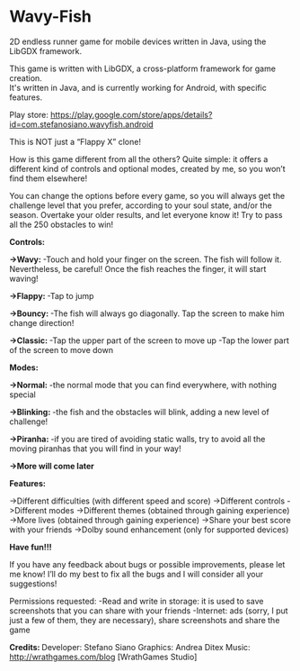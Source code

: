 # Wavy-Fish
2D endless runner game for mobile devices written in Java, using the LibGDX framework.

This game is written with LibGDX, a cross-platform framework for game creation.  
It's written in Java, and is currently working for Android, with specific features.

Play store: https://play.google.com/store/apps/details?id=com.stefanosiano.wavyfish.android

This is NOT just a “Flappy X” clone!

How is this game different from all the others?
Quite simple: it offers a different kind of controls and optional modes, created by me, so you won’t find them elsewhere!

You can change the options before every game, so you will always get the challenge level that you prefer, according to your soul state, and/or the season.
Overtake your older results, and let everyone know it!
Try to pass all the 250 obstacles to win!


<b>Controls: </b>

<b>->Wavy: </b>
-Touch and hold your finger on the screen. The fish will follow it. Nevertheless, be careful! Once the fish reaches the finger, it will start waving!

<b>->Flappy: </b>
-Tap to jump

<b>->Bouncy: </b>
-The fish will always go diagonally. Tap the screen to make him change direction!

<b>->Classic: </b>
-Tap the upper part of the screen to move up
-Tap the lower part of the screen to move down



<b>Modes: </b>

<b>->Normal:  </b>
-the normal mode that you can find everywhere, with nothing special

<b>->Blinking:  </b>
-the fish and the obstacles will blink, adding a new level of challenge!

<b>->Piranha:  </b>
-if you are tired of avoiding static walls, try to avoid all the moving piranhas that you will find in your way!

<b>->More will come later </b>


<b>Features: </b>

->Different difficulties (with different speed and score)
->Different controls
->Different modes
->Different themes (obtained through gaining experience)
->More lives (obtained through gaining experience)
->Share your best score with your friends 
->Dolby sound enhancement (only for supported devices)

<b>Have fun!!! </b>

If you have any feedback about bugs or possible improvements, please let me know!
I’ll do my best to fix all the bugs and I will consider all your suggestions!


Permissions requested:
-Read and write in storage: it is used to save screenshots that you can share with your friends
-Internet: ads (sorry, I put just a few of them, they are necessary), share screenshots and share the game

<b>Credits: </b>
Developer: Stefano Siano
Graphics: Andrea Ditex
Music: http://wrathgames.com/blog [WrathGames Studio]
